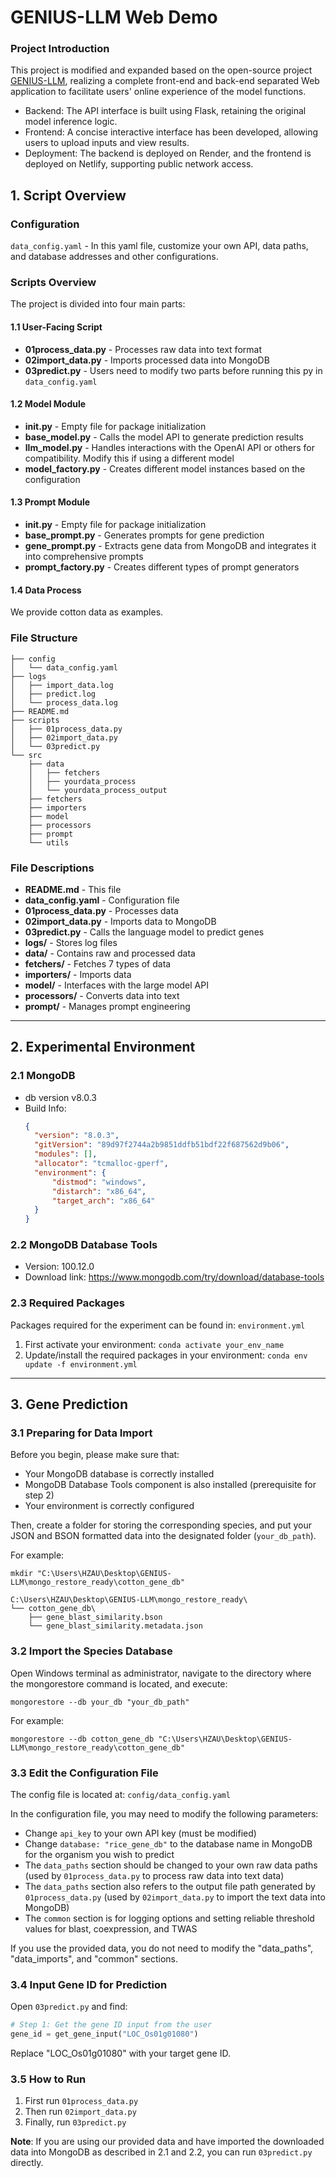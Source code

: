 # GENIUS-LLM Web Demo

### Project Introduction

This project is modified and expanded based on the open-source project  [GENIUS-LLM](https://github.com/yimengzhiyan/GENIUS-LLM), 
realizing a complete front-end and back-end separated Web application to facilitate users' online experience of the model functions.
- Backend: The API interface is built using Flask, retaining the original model inference logic.
- Frontend: A concise interactive interface has been developed, allowing users to upload inputs and view results.
- Deployment: The backend is deployed on Render, and the frontend is deployed on Netlify, supporting public network access.

## 1. Script Overview

### Configuration
`data_config.yaml` - In this yaml file, customize your own API, data paths, and database addresses and other configurations.

### Scripts Overview
The project is divided into four main parts:

#### 1.1 User-Facing Script
- **01process_data.py** - Processes raw data into text format
- **02import_data.py** - Imports processed data into MongoDB
- **03predict.py** - Users need to modify two parts before running this py in `data_config.yaml`

#### 1.2 Model Module
- **__init__.py** - Empty file for package initialization
- **base_model.py** - Calls the model API to generate prediction results
- **llm_model.py** - Handles interactions with the OpenAI API or others for compatibility. Modify this if using a different model
- **model_factory.py** - Creates different model instances based on the configuration

#### 1.3 Prompt Module
- **__init__.py** - Empty file for package initialization
- **base_prompt.py** - Generates prompts for gene prediction
- **gene_prompt.py** - Extracts gene data from MongoDB and integrates it into comprehensive prompts
- **prompt_factory.py** - Creates different types of prompt generators

#### 1.4 Data Process
We provide cotton data as examples.

### File Structure
```
├── config
│   └── data_config.yaml
├── logs
│   ├── import_data.log
│   ├── predict.log
│   └── process_data.log
├── README.md
├── scripts
│   ├── 01process_data.py
│   ├── 02import_data.py
│   └── 03predict.py
└── src
    ├── data
    │   ├── fetchers
    │   ├── yourdata_process
    │   └── yourdata_process_output
    ├── fetchers
    ├── importers
    ├── model
    ├── processors
    ├── prompt
    └── utils
```

### File Descriptions
- **README.md** - This file
- **data_config.yaml** - Configuration file
- **01process_data.py** - Processes data
- **02import_data.py** - Imports data to MongoDB
- **03predict.py** - Calls the language model to predict genes
- **logs/** - Stores log files
- **data/** - Contains raw and processed data
- **fetchers/** - Fetches 7 types of data
- **importers/** - Imports data
- **model/** - Interfaces with the large model API
- **processors/** - Converts data into text
- **prompt/** - Manages prompt engineering

---

## 2. Experimental Environment

### 2.1 MongoDB
- db version v8.0.3
- Build Info:
  ```json
  {
    "version": "8.0.3",
    "gitVersion": "89d97f2744a2b9851ddfb51bdf22f687562d9b06",
    "modules": [],
    "allocator": "tcmalloc-gperf",
    "environment": {
        "distmod": "windows",
        "distarch": "x86_64",
        "target_arch": "x86_64"
    }
  }
  ```

### 2.2 MongoDB Database Tools
- Version: 100.12.0
- Download link: https://www.mongodb.com/try/download/database-tools

### 2.3 Required Packages
Packages required for the experiment can be found in: `environment.yml`
1. First activate your environment: `conda activate your_env_name`
2. Update/install the required packages in your environment: `conda env update -f environment.yml`

---

## 3. Gene Prediction

### 3.1 Preparing for Data Import
Before you begin, please make sure that:
- Your MongoDB database is correctly installed
- MongoDB Database Tools component is also installed (prerequisite for step 2)
- Your environment is correctly configured

Then, create a folder for storing the corresponding species, and put your JSON and BSON formatted data into the designated folder (`your_db_path`).

For example:
```
mkdir "C:\Users\HZAU\Desktop\GENIUS-LLM\mongo_restore_ready\cotton_gene_db"

C:\Users\HZAU\Desktop\GENIUS-LLM\mongo_restore_ready\
└── cotton_gene_db\
    ├── gene_blast_similarity.bson
    └── gene_blast_similarity.metadata.json
```

### 3.2 Import the Species Database
Open Windows terminal as administrator, navigate to the directory where the mongorestore command is located, and execute:
```
mongorestore --db your_db "your_db_path"
```

For example:
```
mongorestore --db cotton_gene_db "C:\Users\HZAU\Desktop\GENIUS-LLM\mongo_restore_ready\cotton_gene_db"
```

### 3.3 Edit the Configuration File
The config file is located at: `config/data_config.yaml`

In the configuration file, you may need to modify the following parameters:
- Change `api_key` to your own API key (must be modified)
- Change `database: "rice_gene_db"` to the database name in MongoDB for the organism you wish to predict
- The `data_paths` section should be changed to your own raw data paths (used by `01process_data.py` to process raw data into text data)
- The `data_paths` section also refers to the output file path generated by `01process_data.py` (used by `02import_data.py` to import the text data into MongoDB)
- The `common` section is for logging options and setting reliable threshold values for blast, coexpression, and TWAS

If you use the provided data, you do not need to modify the "data_paths", "data_imports", and "common" sections.

### 3.4 Input Gene ID for Prediction
Open `03predict.py` and find:
```python
# Step 1: Get the gene ID input from the user
gene_id = get_gene_input("LOC_Os01g01080")
```

Replace "LOC_Os01g01080" with your target gene ID.

### 3.5 How to Run
1. First run `01process_data.py`
2. Then run `02import_data.py`
3. Finally, run `03predict.py` 

**Note**: If you are using our provided data and have imported the downloaded data into MongoDB as described in 2.1 and 2.2, you can run `03predict.py` directly.
